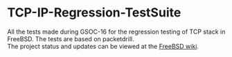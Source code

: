 # TCP-IP-Regression-TestSuite

All the tests made during GSOC-16 for the regression testing of TCP stack in FreeBSD. The tests are based on packetdrill.<br>
The project status and updates can be viewed at the [FreeBSD wiki](https://wiki.freebsd.org/SummerOfCode2016/TCP-IP-RegressionTestSuite/updates/).
